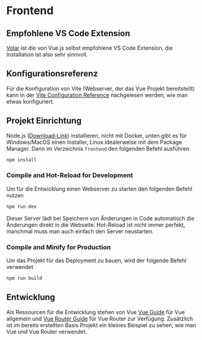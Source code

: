 # Frontend

## Empfohlene VS Code Extension

[Volar](https://marketplace.visualstudio.com/items?itemName=Vue.volar) ist die von Vue.js selbst empfohlene VS Code Extension, die Installation ist also sehr sinnvoll.

## Konfigurationsreferenz

Für die Konfiguration von Vite (Webserver, der das Vue Projekt bereitstellt) kann in der [Vite Configuration Reference](https://vite.dev/config/) nachgelesen werden, wie man etwas konfiguriert.

## Projekt Einrichtung

Node.js ([Download-Link](https://nodejs.org/en/download)) installieren, nicht mit Docker, unten gibt es für Windows/MacOS einen Installer, Linux idealerweise mit dem Package Manager. Dann im Verzeichnis `frontend` den folgenden Befehl ausführen

```sh
npm install
```

### Compile and Hot-Reload for Development

Um für die Entwicklung einen Webserver zu starten den folgenden Befehl nutzen

```sh
npm run dev
```

Dieser Server lädt bei Speichern von Änderungen in Code automatisch die Änderungen direkt in die Webseite. Hot-Reload ist nicht immer perfekt, manchmal muss man auch einfach den Server neustarten.

### Compile and Minify for Production

Um das Projekt für das Deployment zu bauen, wird der folgende Befehl verwendet

```sh
npm run build
```

## Entwicklung

Als Ressourcen für die Entwicklung stehen von Vue [Vue Guide](https://vuejs.org/guide/introduction.html) für Vue allgemein und [Vue Router Guide](https://router.vuejs.org/guide/) für Vue Router zur Verfügung.
Zusätzlich ist im bereits erstellten Basis Projekt ein kleines Beispiel zu sehen, wie man Vue und Vue Router verwendet.
